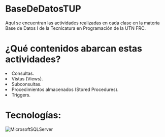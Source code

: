 # BaseDeDatosTUP
<p>Aquí se encuentran las actividades realizadas en cada clase en la materia Base de Datos I de la Tecnicatura en Programación de la UTN FRC.</p>

# ¿Qué contenidos abarcan estas actividades?
<li>Consultas.</li>
<li>Vistas (Views).</li>
<li>Subconsultas.</li>
<li>Procedimientos almacenados (Stored Procedures).</li>
<li>Triggers.</li>

# Tecnologías:
![MicrosoftSQLServer](https://img.shields.io/badge/Microsoft%20SQL%20Server-CC2927?style=for-the-badge&logo=microsoft%20sql%20server&logoColor=white)

